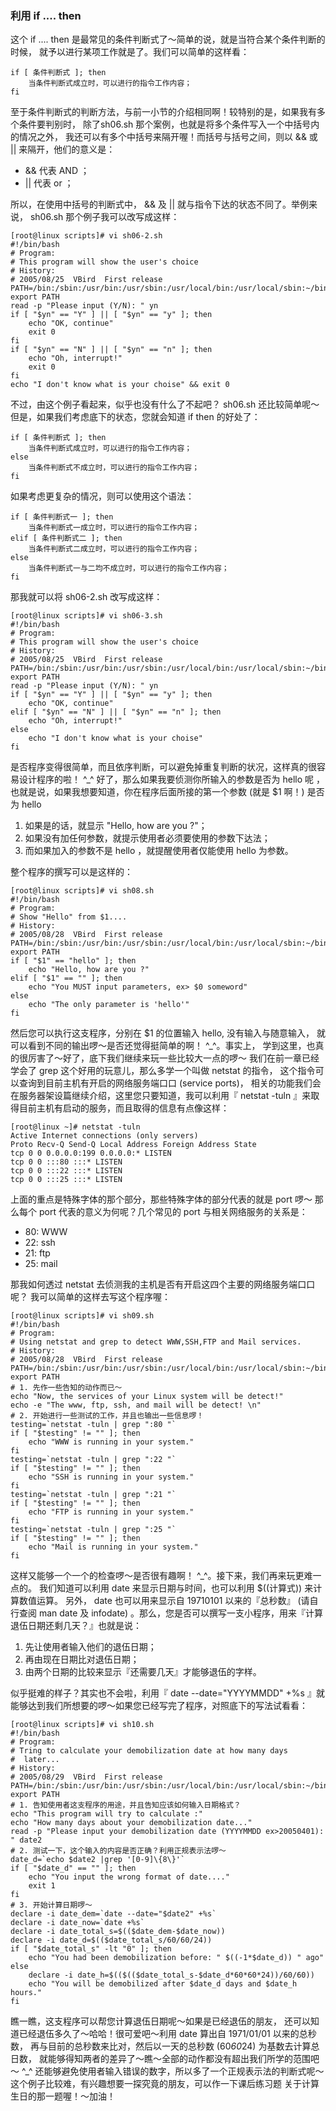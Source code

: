 ### 利用 if .... then

这个 if .... then 是最常见的条件判断式了～简单的说，就是当符合某个条件判断的时候， 就予以进行某项工作就是了。我们可以简单的这样看：
```shell
if [ 条件判断式 ]; then
	当条件判断式成立时，可以进行的指令工作内容；
fi
```

至于条件判断式的判断方法，与前一小节的介绍相同啊！较特别的是，如果我有多个条件要判别时， 除了sh06.sh 那个案例，也就是将多个条件写入一个中括号内的情况之外， 我还可以有多个中括号来隔开喔！而括号与括号之间，则以 && 或 || 来隔开，他们的意义是：  
- && 代表 AND ；
- || 代表 or ；

所以，在使用中括号的判断式中， && 及 || 就与指令下达的状态不同了。举例来说， sh06.sh 那个例子我可以改写成这样：
```shell
[root@linux scripts]# vi sh06-2.sh
#!/bin/bash
# Program:
# This program will show the user's choice
# History:
# 2005/08/25  VBird  First release
PATH=/bin:/sbin:/usr/bin:/usr/sbin:/usr/local/bin:/usr/local/sbin:~/bin
export PATH
read -p "Please input (Y/N): " yn
if [ "$yn" == "Y" ] || [ "$yn" == "y" ]; then
	echo "OK, continue"
	exit 0
fi
if [ "$yn" == "N" ] || [ "$yn" == "n" ]; then
	echo "Oh, interrupt!"
	exit 0
fi
echo "I don't know what is your choise" && exit 0
```

不过，由这个例子看起来，似乎也没有什么了不起吧？ sh06.sh 还比较简单呢～ 但是，如果我们考虑底下的状态，您就会知道 if then 的好处了：
```shell
if [ 条件判断式 ]; then
	当条件判断式成立时，可以进行的指令工作内容；
else
	当条件判断式不成立时，可以进行的指令工作内容；
fi
```
如果考虑更复杂的情况，则可以使用这个语法：
```shell
if [ 条件判断式一 ]; then
	当条件判断式一成立时，可以进行的指令工作内容；
elif [ 条件判断式二 ]; then
	当条件判断式二成立时，可以进行的指令工作内容；
else
	当条件判断式一与二均不成立时，可以进行的指令工作内容；
fi
```
那我就可以将 sh06-2.sh 改写成这样：
```shell
[root@linux scripts]# vi sh06-3.sh
#!/bin/bash
# Program:
# This program will show the user's choice
# History:
# 2005/08/25  VBird  First release
PATH=/bin:/sbin:/usr/bin:/usr/sbin:/usr/local/bin:/usr/local/sbin:~/bin
export PATH
read -p "Please input (Y/N): " yn
if [ "$yn" == "Y" ] || [ "$yn" == "y" ]; then
	echo "OK, continue"
elif [ "$yn" == "N" ] || [ "$yn" == "n" ]; then
	echo "Oh, interrupt!"
else
	echo "I don't know what is your choise"
fi
```

是否程序变得很简单，而且依序判断，可以避免掉重复判断的状况，这样真的很容易设计程序的啦！ ^\_^ 好了，那么如果我要侦测你所输入的参数是否为 hello 呢 ， 也就是说，如果我想要知道，你在程序后面所接的第一个参数 (就是 $1 啊！) 是否为 hello   
1. 如果是的话，就显示 "Hello, how are you ?"；
2. 如果没有加任何参数，就提示使用者必须要使用的参数下达法；
3. 而如果加入的参数不是 hello ，就提醒使用者仅能使用 hello 为参数。

整个程序的撰写可以是这样的：
```shell
[root@linux scripts]# vi sh08.sh
#!/bin/bash
# Program:
# Show "Hello" from $1....
# History:
# 2005/08/28  VBird  First release
PATH=/bin:/sbin:/usr/bin:/usr/sbin:/usr/local/bin:/usr/local/sbin:~/bin
export PATH
if [ "$1" == "hello" ]; then
	echo "Hello, how are you ?"
elif [ "$1" == "" ]; then
	echo "You MUST input parameters, ex> $0 someword"
else
	echo "The only parameter is 'hello'"
fi
```

然后您可以执行这支程序，分别在 $1 的位置输入 hello, 没有输入与随意输入， 就可以看到不同的输出啰～是否还觉得挺简单的啊！ ^\_^。事实上， 学到这里，也真的很厉害了～好了，底下我们继续来玩一些比较大一点的啰～ 我们在前一章已经学会了 grep 这个好用的玩意儿，那么多学一个叫做 netstat 的指令， 这个指令可以查询到目前主机有开启的网络服务端口口 (service ports)， 相关的功能我们会在服务器架设篇继续介绍，这里您只要知道，我可以利用『 netstat -tuln 』来取得目前主机有启动的服务，而且取得的信息有点像这样：

```shell
[root@linux ~]# netstat -tuln
Active Internet connections (only servers)
Proto Recv-Q Send-Q Local Address Foreign Address State
tcp 0 0 0.0.0.0:199 0.0.0.0:* LISTEN
tcp 0 0 :::80 :::* LISTEN
tcp 0 0 :::22 :::* LISTEN
tcp 0 0 :::25 :::* LISTEN
```

上面的重点是特殊字体的那个部分，那些特殊字体的部分代表的就是 port 啰～ 那么每个 port 代表的意义为何呢？几个常见的 port 与相关网络服务的关系是：  
- 80: WWW
- 22: ssh
- 21: ftp
- 25: mail

那我如何透过 netstat 去侦测我的主机是否有开启这四个主要的网络服务端口口呢？ 我可以简单的这样去写这个程序喔：  
```shell
[root@linux scripts]# vi sh09.sh
#!/bin/bash
# Program:
# Using netstat and grep to detect WWW,SSH,FTP and Mail services.
# History:
# 2005/08/28  VBird  First release
PATH=/bin:/sbin:/usr/bin:/usr/sbin:/usr/local/bin:/usr/local/sbin:~/bin
export PATH
# 1. 先作一些告知的动作而已～
echo "Now, the services of your Linux system will be detect!"
echo -e "The www, ftp, ssh, and mail will be detect! \n"
# 2. 开始进行一些测试的工作，并且也输出一些信息啰！
testing=`netstat -tuln | grep ":80 "`
if [ "$testing" != "" ]; then
	echo "WWW is running in your system."
fi
testing=`netstat -tuln | grep ":22 "`
if [ "$testing" != "" ]; then
	echo "SSH is running in your system."
fi
testing=`netstat -tuln | grep ":21 "`
if [ "$testing" != "" ]; then
	echo "FTP is running in your system."
fi
testing=`netstat -tuln | grep ":25 "`
if [ "$testing" != "" ]; then
	echo "Mail is running in your system."
fi
```

这样又能够一个一个的检查啰～是否很有趣啊！ ^\_^。接下来，我们再来玩更难一点的。 我们知道可以利用 date 来显示日期与时间，也可以利用 $((计算式)) 来计算数值运算。 另外， date 也可以用来显示自 19710101 以来的『总秒数』 (请自行查阅 man date 及 infodate) 。那么，您是否可以撰写一支小程序，用来『计算退伍日期还剩几天？』也就是说：  
1. 先让使用者输入他们的退伍日期；
2. 再由现在日期比对退伍日期；
3. 由两个日期的比较来显示『还需要几天』才能够退伍的字样。

似乎挺难的样子？其实也不会啦，利用『 date --date="YYYYMMDD" +%s 』就能够达到我们所想要的啰～如果您已经写完了程序，对照底下的写法试看看：  
```shell
[root@linux scripts]# vi sh10.sh
#!/bin/bash
# Program:
# Tring to calculate your demobilization date at how many days
#  later...
# History:
# 2005/08/29  VBird  First release
PATH=/bin:/sbin:/usr/bin:/usr/sbin:/usr/local/bin:/usr/local/sbin:~/bin
export PATH
# 1. 告知使用者这支程序的用途，并且告知应该如何输入日期格式？
echo "This program will try to calculate :"
echo "How many days about your demobilization date..."
read -p "Please input your demobilization date (YYYYMMDD ex>20050401): " date2
# 2. 测试一下，这个输入的内容是否正确？利用正规表示法啰～
date_d=`echo $date2 |grep '[0-9]\{8\}'`
if [ "$date_d" == "" ]; then
	echo "You input the wrong format of date...."
	exit 1
fi
# 3. 开始计算日期啰～
declare -i date_dem=`date --date="$date2" +%s`
declare -i date_now=`date +%s`
declare -i date_total_s=$(($date_dem-$date_now))
declare -i date_d=$(($date_total_s/60/60/24))
if [ "$date_total_s" -lt "0" ]; then
	echo "You had been demobilization before: " $((-1*$date_d)) " ago"
else
	declare -i date_h=$(($(($date_total_s-$date_d*60*60*24))/60/60))
	echo "You will be demobilized after $date_d days and $date_h hours."
fi
```

瞧一瞧，这支程序可以帮您计算退伍日期呢～如果是已经退伍的朋友， 还可以知道已经退伍多久了～哈哈！很可爱吧～利用 date 算出自 1971/01/01 以来的总秒数， 再与目前的总秒数来比对，然后以一天的总秒数 (60*60*24) 为基数去计算总日数， 就能够得知两者的差异了～瞧～全部的动作都没有超出我们所学的范围吧～ ^\_^ 还能够避免使用者输入错误的数字，所以多了一个正规表示法的判断式呢～ 这个例子比较难，有兴趣想要一探究竟的朋友，可以作一下课后练习题 关于计算生日的那一题喔！～加油！
